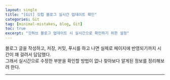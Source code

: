 ```yaml
---
layout: single
title: "[Git] 깃헙 블로그 실시간 업데이트 확인"
categories: Git
tag: [minimal-mistakes, blog, Git]
toc: true
excerpt: "깃허브 블로그 업데이트 시 실시간으로 확인하기 위한 설정"
---
```


블로그 글을 작성하고, 저장, 커밋, 푸시를 하고 나면 실제로 페이지에 반영되기까지 시간이 꽤 걸려서 답답했다. <br>
그래서 실시간으로 수정한 부분을 확인할 방법이 없나 찾아보다 알게된 정보를 정리해보려 한다.<br>

* * *
